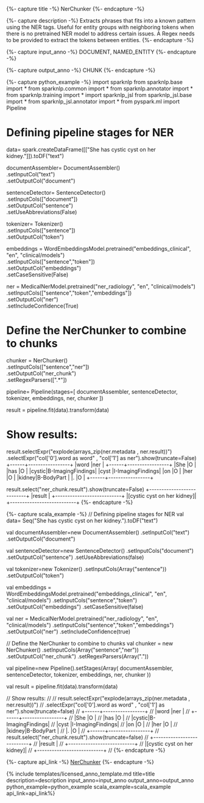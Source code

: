 {%- capture title -%}
NerChunker
{%- endcapture -%}

{%- capture description -%}
Extracts phrases that fits into a known pattern using the NER tags. Useful for entity groups with neighboring tokens
when there is no pretrained NER model to address certain issues. A Regex needs to be provided to extract the tokens
between entities.
{%- endcapture -%}

{%- capture input_anno -%}
DOCUMENT, NAMED_ENTITY
{%- endcapture -%}

{%- capture output_anno -%}
CHUNK
{%- endcapture -%}

{%- capture python_example -%}
import sparknlp
from sparknlp.base import *
from sparknlp.common import *
from sparknlp.annotator import *
from sparknlp.training import *
import sparknlp_jsl
from sparknlp_jsl.base import *
from sparknlp_jsl.annotator import *
from pyspark.ml import Pipeline
# Defining pipeline stages for NER
data= spark.createDataFrame([["She has cystic cyst on her kidney."]]).toDF("text")

documentAssembler= DocumentAssembler() \
  .setInputCol("text") \
  .setOutputCol("document")

sentenceDetector= SentenceDetector() \
  .setInputCols(["document"]) \
  .setOutputCol("sentence") \
  .setUseAbbreviations(False)

tokenizer= Tokenizer() \
  .setInputCols(["sentence"]) \
  .setOutputCol("token")

embeddings = WordEmbeddingsModel.pretrained("embeddings_clinical", "en", "clinical/models") \
  .setInputCols(["sentence","token"]) \
  .setOutputCol("embeddings") \
  .setCaseSensitive(False)

ner = MedicalNerModel.pretrained("ner_radiology", "en", "clinical/models") \
  .setInputCols(["sentence","token","embeddings"]) \
  .setOutputCol("ner") \
  .setIncludeConfidence(True)

# Define the NerChunker to combine to chunks
chunker = NerChunker() \
  .setInputCols(["sentence","ner"]) \
  .setOutputCol("ner_chunk") \
  .setRegexParsers(["<ImagingFindings>.*<BodyPart>"])

pipeline= Pipeline(stages=[
  documentAssembler,
  sentenceDetector,
  tokenizer,
  embeddings,
  ner,
  chunker
])

result = pipeline.fit(data).transform(data)

# Show results:
result.selectExpr("explode(arrays_zip(ner.metadata , ner.result))")
  .selectExpr("col['0'].word as word" , "col['1'] as ner").show(truncate=False)
+------+-----------------+
|word  |ner              |
+------+-----------------+
|She   |O                |
|has   |O                |
|cystic|B-ImagingFindings|
|cyst  |I-ImagingFindings|
|on    |O                |
|her   |O                |
|kidney|B-BodyPart       |
|.     |O                |
+------+-----------------+

result.select("ner_chunk.result").show(truncate=False)
+---------------------------+
|result                     |
+---------------------------+
|[cystic cyst on her kidney]|
+---------------------------+
{%- endcapture -%}

{%- capture scala_example -%}
// Defining pipeline stages for NER
val data= Seq("She has cystic cyst on her kidney.").toDF("text")

val documentAssembler=new DocumentAssembler()
  .setInputCol("text")
  .setOutputCol("document")

val sentenceDetector=new SentenceDetector()
  .setInputCols("document")
  .setOutputCol("sentence")
  .setUseAbbreviations(false)

val tokenizer=new Tokenizer()
  .setInputCols(Array("sentence"))
  .setOutputCol("token")

val embeddings = WordEmbeddingsModel.pretrained("embeddings_clinical", "en", "clinical/models")
  .setInputCols("sentence","token")
  .setOutputCol("embeddings")
  .setCaseSensitive(false)

val ner = MedicalNerModel.pretrained("ner_radiology", "en", "clinical/models")
  .setInputCols("sentence","token","embeddings")
  .setOutputCol("ner")
  .setIncludeConfidence(true)

// Define the NerChunker to combine to chunks
val chunker = new NerChunker()
  .setInputCols(Array("sentence","ner"))
  .setOutputCol("ner_chunk")
  .setRegexParsers(Array("<ImagingFindings>.<BodyPart>"))

val pipeline=new Pipeline().setStages(Array(
  documentAssembler,
  sentenceDetector,
  tokenizer,
  embeddings,
  ner,
  chunker
))

val result = pipeline.fit(data).transform(data)

// Show results:
//
// result.selectExpr("explode(arrays_zip(ner.metadata , ner.result))")
//   .selectExpr("col['0'].word as word" , "col['1'] as ner").show(truncate=false)
// +------+-----------------+
// |word  |ner              |
// +------+-----------------+
// |She   |O                |
// |has   |O                |
// |cystic|B-ImagingFindings|
// |cyst  |I-ImagingFindings|
// |on    |O                |
// |her   |O                |
// |kidney|B-BodyPart       |
// |.     |O                |
// +------+-----------------+
// result.select("ner_chunk.result").show(truncate=false)
// +---------------------------+
// |result                     |
// +---------------------------+
// |[cystic cyst on her kidney]|
// +---------------------------+
//
{%- endcapture -%}

{%- capture api_link -%}
[NerChunker](https://nlp.johnsnowlabs.com/licensed/api/com/johnsnowlabs/nlp/annotators/ner/NerChunker)
{%- endcapture -%}

{% include templates/licensed_anno_template.md
title=title
description=description
input_anno=input_anno
output_anno=output_anno
python_example=python_example
scala_example=scala_example
api_link=api_link%}
